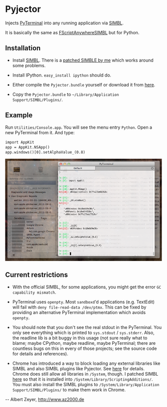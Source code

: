 Pyjector
========

Injects [PyTerminal](https://github.com/albertz/PyTerminal) into any running application via [SIMBL](http://culater.net/software/SIMBL/SIMBL.php).

It is basically the same as [FScriptAnywhereSIMBL](https://github.com/albertz/FScriptAnywhereSIMBL) but for Python.

Installation
------------

* Install [SIMBL](http://culater.net/software/SIMBL/SIMBL.php). There is a [patched SIMBLE by me](https://github.com/albertz/simbl) which works around some problems. 

* Install IPython. `easy_install ipython` should do.

* Either compile the `Pyjector.bundle` yourself or download it from [here](https://github.com/downloads/albertz/Pyjector/Pyjector.bundle.zip).

* Copy the `Pyjector.bundle` to `~/Library/Application Support/SIMBL/Plugins/`.

Example
-------

Run `Utilities/Console.app`. You will see the menu entry `Python`. Open a new PyTerminal from it. And type:

    import AppKit
    app = AppKit.NSApp()
    app.windows()[0].setAlphaValue_(0.8)

![screenshot](https://github.com/albertz/Pyjector/raw/master/Screenshots/Shot1.png)

Current restrictions
--------------------

* With the official SIMBL, for some applications, you might get the error `GC capability mismatch`.

* PyTerminal uses `openpty`. Most `sandboxd`'d applications (e.g. TextEdit) will fail with `deny file-read-data /dev/ptmx`. This can be fixed by providing an alternative PyTerminal implementation which avoids `openpty`.

* You should note that you don't see the real stdout in the PyTerminal. You only see everything which is printed to `sys.stdout` / `sys.stderr`. Also, the readline lib is a bit buggy in this usage (not sure really what to blame; maybe CPython, maybe readline, maybe PyTerminal; there are countless bugs on this in every of those projects; see the source code for details and references).

* Chrome has introduced a way to block loading any external libraries like SIMBL and also SIMBL plugins like Pyjector. See [here](http://stackoverflow.com/questions/7269704/google-chrome-openscripting-framework-cant-find-entry-point-injecteventhandle/) for details. Chrome does still allow all libraries in `/System`, though. I patched SIMBL [here](https://github.com/albertz/simbl) so that it is installed into `/System/Library/ScriptingAdditions/`. You must also install the SIMBL plugins to `/System/Library/Application Support/SIMBL/Plugins/` to make them work in Chrome.

-- Albert Zeyer, <http://www.az2000.de>

